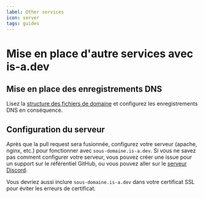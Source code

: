 ```yaml
---
label: Other services
icon: server
tags: guides
---
```


# Mise en place d'autre services avec is-a.dev

## Mise en place des enregistrements DNS

Lisez la [structure des fichiers de domaine](../useful/domain-structure) et configurez les enregistrements DNS en conséquence.

## Configuration du serveur

Après que la pull request sera fusionnée, configurez votre serveur (apache, nginx, etc.) pour fonctionner avec `sous-domaine.is-a.dev`. Si vous ne savez pas comment configurer votre serveur, vous pouvez créer une issue pour un support sur le référentiel GitHub, ou vous pouvez aller sur le [serveur Discord](https://discord.gg/is-a-dev-830872854677422150).

Vous devriez aussi inclure `sous-domaine.is-a.dev` dans votre certificat SSL pour éviter les erreurs de certificat.